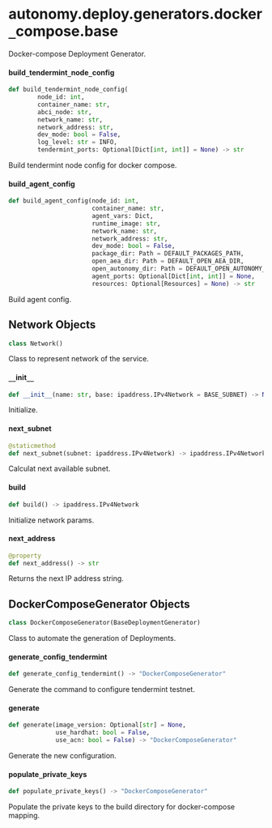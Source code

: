 <a id="autonomy.deploy.generators.docker_compose.base"></a>

# autonomy.deploy.generators.docker`_`compose.base

Docker-compose Deployment Generator.

<a id="autonomy.deploy.generators.docker_compose.base.build_tendermint_node_config"></a>

#### build`_`tendermint`_`node`_`config

```python
def build_tendermint_node_config(
        node_id: int,
        container_name: str,
        abci_node: str,
        network_name: str,
        network_address: str,
        dev_mode: bool = False,
        log_level: str = INFO,
        tendermint_ports: Optional[Dict[int, int]] = None) -> str
```

Build tendermint node config for docker compose.

<a id="autonomy.deploy.generators.docker_compose.base.build_agent_config"></a>

#### build`_`agent`_`config

```python
def build_agent_config(node_id: int,
                       container_name: str,
                       agent_vars: Dict,
                       runtime_image: str,
                       network_name: str,
                       network_address: str,
                       dev_mode: bool = False,
                       package_dir: Path = DEFAULT_PACKAGES_PATH,
                       open_aea_dir: Path = DEFAULT_OPEN_AEA_DIR,
                       open_autonomy_dir: Path = DEFAULT_OPEN_AUTONOMY_DIR,
                       agent_ports: Optional[Dict[int, int]] = None,
                       resources: Optional[Resources] = None) -> str
```

Build agent config.

<a id="autonomy.deploy.generators.docker_compose.base.Network"></a>

## Network Objects

```python
class Network()
```

Class to represent network of the service.

<a id="autonomy.deploy.generators.docker_compose.base.Network.__init__"></a>

#### `__`init`__`

```python
def __init__(name: str, base: ipaddress.IPv4Network = BASE_SUBNET) -> None
```

Initialize.

<a id="autonomy.deploy.generators.docker_compose.base.Network.next_subnet"></a>

#### next`_`subnet

```python
@staticmethod
def next_subnet(subnet: ipaddress.IPv4Network) -> ipaddress.IPv4Network
```

Calculat next available subnet.

<a id="autonomy.deploy.generators.docker_compose.base.Network.build"></a>

#### build

```python
def build() -> ipaddress.IPv4Network
```

Initialize network params.

<a id="autonomy.deploy.generators.docker_compose.base.Network.next_address"></a>

#### next`_`address

```python
@property
def next_address() -> str
```

Returns the next IP address string.

<a id="autonomy.deploy.generators.docker_compose.base.DockerComposeGenerator"></a>

## DockerComposeGenerator Objects

```python
class DockerComposeGenerator(BaseDeploymentGenerator)
```

Class to automate the generation of Deployments.

<a id="autonomy.deploy.generators.docker_compose.base.DockerComposeGenerator.generate_config_tendermint"></a>

#### generate`_`config`_`tendermint

```python
def generate_config_tendermint() -> "DockerComposeGenerator"
```

Generate the command to configure tendermint testnet.

<a id="autonomy.deploy.generators.docker_compose.base.DockerComposeGenerator.generate"></a>

#### generate

```python
def generate(image_version: Optional[str] = None,
             use_hardhat: bool = False,
             use_acn: bool = False) -> "DockerComposeGenerator"
```

Generate the new configuration.

<a id="autonomy.deploy.generators.docker_compose.base.DockerComposeGenerator.populate_private_keys"></a>

#### populate`_`private`_`keys

```python
def populate_private_keys() -> "DockerComposeGenerator"
```

Populate the private keys to the build directory for docker-compose mapping.

